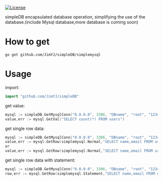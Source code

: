 [![License](http://img.shields.io/badge/license-mit-blue.svg?style=flat-square)](https://raw.githubusercontent.com/ugorji/go/master/LICENSE)

simpleDB encapsulated database operation, simplifying the use of the database.(include Mysql database,more database is coming soon)

# How to get

```
go get github.com/JimYJ/simpleDB/simplemysql
```

# Usage

import:

```go
import "github.com/JimYJ/simpleDB"
```

get value:

```go
mysql := simpleDB.GetMysqlConn("0.0.0.0", 3306, "DBname", "root", "123456")
value,err := mysql.GetVal("SELECT count(*) FROM users")
```

get single row data:

```go
mysql := simpleDB.GetMysqlConn("0.0.0.0", 3306, "DBname", "root", "123456")
value,err := mysql.GetRow(simplemysql.Normal,"SELECT name,email FROM users WHERE id = 2")
or
value,err := mysql.GetRow(simplemysql.Normal,"SELECT name,email FROM users WHERE id = ?",2)
```

get single row data with statement:
```go
mysql := simpleDB.GetMysqlConn("0.0.0.0", 3306, "DBname", "root", "123456")
row,err := mysql.GetRow(simplemysql.Statement,"SELECT name,email FROM users WHERE id = ?",2)
```

